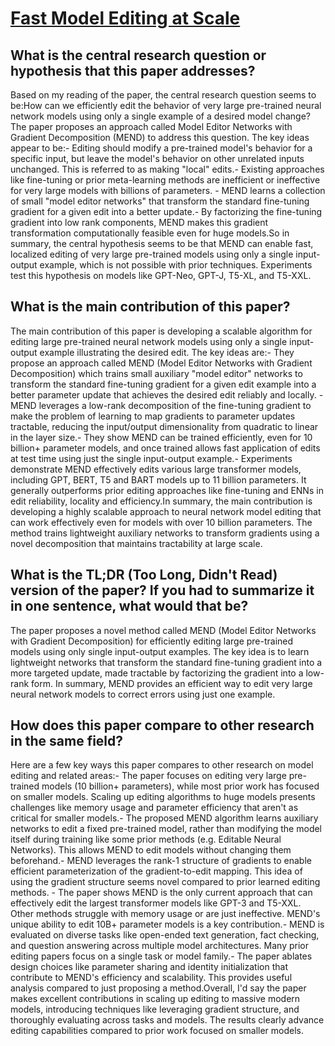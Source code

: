 # [Fast Model Editing at Scale](https://arxiv.org/abs/2110.11309)

## What is the central research question or hypothesis that this paper addresses?

Based on my reading of the paper, the central research question seems to be:How can we efficiently edit the behavior of very large pre-trained neural network models using only a single example of a desired model change?The paper proposes an approach called Model Editor Networks with Gradient Decomposition (MEND) to address this question. The key ideas appear to be:- Editing should modify a pre-trained model's behavior for a specific input, but leave the model's behavior on other unrelated inputs unchanged. This is referred to as making "local" edits.- Existing approaches like fine-tuning or prior meta-learning methods are inefficient or ineffective for very large models with billions of parameters. - MEND learns a collection of small "model editor networks" that transform the standard fine-tuning gradient for a given edit into a better update.- By factorizing the fine-tuning gradient into low rank components, MEND makes this gradient transformation computationally feasible even for huge models.So in summary, the central hypothesis seems to be that MEND can enable fast, localized editing of very large pre-trained models using only a single input-output example, which is not possible with prior techniques. Experiments test this hypothesis on models like GPT-Neo, GPT-J, T5-XL, and T5-XXL.


## What is the main contribution of this paper?

The main contribution of this paper is developing a scalable algorithm for editing large pre-trained neural network models using only a single input-output example illustrating the desired edit. The key ideas are:- They propose an approach called MEND (Model Editor Networks with Gradient Decomposition) which trains small auxiliary "model editor" networks to transform the standard fine-tuning gradient for a given edit example into a better parameter update that achieves the desired edit reliably and locally. - MEND leverages a low-rank decomposition of the fine-tuning gradient to make the problem of learning to map gradients to parameter updates tractable, reducing the input/output dimensionality from quadratic to linear in the layer size.- They show MEND can be trained efficiently, even for 10 billion+ parameter models, and once trained allows fast application of edits at test time using just the single input-output example.- Experiments demonstrate MEND effectively edits various large transformer models, including GPT, BERT, T5 and BART models up to 11 billion parameters. It generally outperforms prior editing approaches like fine-tuning and ENNs in edit reliability, locality and efficiency.In summary, the main contribution is developing a highly scalable approach to neural network model editing that can work effectively even for models with over 10 billion parameters. The method trains lightweight auxiliary networks to transform gradients using a novel decomposition that maintains tractability at large scale.


## What is the TL;DR (Too Long, Didn't Read) version of the paper? If you had to summarize it in one sentence, what would that be?

The paper proposes a novel method called MEND (Model Editor Networks with Gradient Decomposition) for efficiently editing large pre-trained models using only single input-output examples. The key idea is to learn lightweight networks that transform the standard fine-tuning gradient into a more targeted update, made tractable by factorizing the gradient into a low-rank form. In summary, MEND provides an efficient way to edit very large neural network models to correct errors using just one example.


## How does this paper compare to other research in the same field?

Here are a few key ways this paper compares to other research on model editing and related areas:- The paper focuses on editing very large pre-trained models (10 billion+ parameters), while most prior work has focused on smaller models. Scaling up editing algorithms to huge models presents challenges like memory usage and parameter efficiency that aren't as critical for smaller models.- The proposed MEND algorithm learns auxiliary networks to edit a fixed pre-trained model, rather than modifying the model itself during training like some prior methods (e.g. Editable Neural Networks). This allows MEND to edit models without changing them beforehand.- MEND leverages the rank-1 structure of gradients to enable efficient parameterization of the gradient-to-edit mapping. This idea of using the gradient structure seems novel compared to prior learned editing methods. - The paper shows MEND is the only current approach that can effectively edit the largest transformer models like GPT-3 and T5-XXL. Other methods struggle with memory usage or are just ineffective. MEND's unique ability to edit 10B+ parameter models is a key contribution.- MEND is evaluated on diverse tasks like open-ended text generation, fact checking, and question answering across multiple model architectures. Many prior editing papers focus on a single task or model family.- The paper ablates design choices like parameter sharing and identity initialization that contribute to MEND's efficiency and scalability. This provides useful analysis compared to just proposing a method.Overall, I'd say the paper makes excellent contributions in scaling up editing to massive modern models, introducing techniques like leveraging gradient structure, and thoroughly evaluating across tasks and models. The results clearly advance editing capabilities compared to prior work focused on smaller models.
